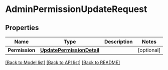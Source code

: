 # AdminPermissionUpdateRequest

## Properties

Name | Type | Description | Notes
------------ | ------------- | ------------- | -------------
**Permission** | [**UpdatePermissionDetail**](UpdatePermissionDetail.md) |  | [optional] 

[[Back to Model list]](../README.md#documentation-for-models) [[Back to API list]](../README.md#documentation-for-api-endpoints) [[Back to README]](../README.md)


